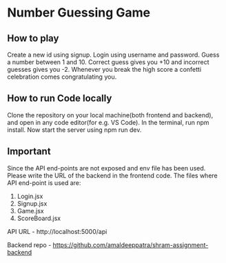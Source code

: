 # Number Guessing Game

## How to play
Create a new id using signup. Login using username and password.
Guess a number between 1 and 10. Correct guess gives you +10 and incorrect guesses gives you -2.
Whenever you break the high score a confetti celebration comes congratulating you.

## How to run Code locally
Clone the repository on your local machine(both frontend and backend), and open in any code editor(for e.g. VS Code).
In the terminal, run npm install.
Now start the server using npm run dev.

## Important
Since the API end-points are not exposed and env file has been used. Please write the URL of the backend in the frontend code.
The files where API end-point is used are:
  1. Login.jsx
  2. Signup.jsx
  3. Game.jsx
  4. ScoreBoard.jsx

API URL - http://localhost:5000/api

Backend repo - https://github.com/amaldeeppatra/shram-assignment-backend
